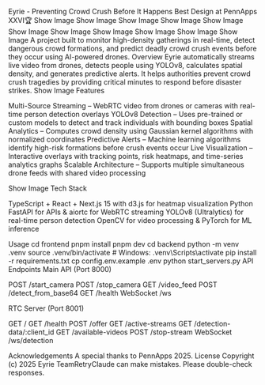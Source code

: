 Eyrie - Preventing Crowd Crush Before It Happens
Best Design at PennApps XXVI🏆
Show Image
Show Image
Show Image
Show Image
Show Image
Show Image
Show Image
Show Image
Show Image
Show Image
Show Image
A project built to monitor high-density gatherings in real-time, detect dangerous crowd formations, and predict deadly crowd crush events before they occur using AI-powered drones.
Overview
Eyrie automatically streams live video from drones, detects people using YOLOv8, calculates spatial density, and generates predictive alerts.
It helps authorities prevent crowd crush tragedies by providing critical minutes to respond before disaster strikes.
Show Image
Features

Multi-Source Streaming – WebRTC video from drones or cameras with real-time person detection overlays
YOLOv8 Detection – Uses pre-trained or custom models to detect and track individuals with bounding boxes
Spatial Analytics – Computes crowd density using Gaussian kernel algorithms with normalized coordinates
Predictive Alerts – Machine learning algorithms identify high-risk formations before crush events occur
Live Visualization – Interactive overlays with tracking points, risk heatmaps, and time-series analytics graphs
Scalable Architecture – Supports multiple simultaneous drone feeds with shared video processing

Show Image
Tech Stack

TypeScript + React + Next.js 15 with d3.js for heatmap visualization
Python FastAPI for APIs & aiortc for WebRTC streaming
YOLOv8 (Ultralytics) for real-time person detection
OpenCV for video processing & PyTorch for ML inference

Usage
cd frontend
pnpm install
pnpm dev
cd backend
python -m venv .venv
source .venv/bin/activate  # Windows: .venv\Scripts\activate
pip install -r requirements.txt
cp config.env.example .env
python start_servers.py
API Endpoints
Main API (Port 8000)

POST /start_camera
POST /stop_camera
GET /video_feed
POST /detect_from_base64
GET /health
WebSocket /ws

RTC Server (Port 8001)

GET /
GET /health
POST /offer
GET /active-streams
GET /detection-data/:client_id
GET /available-videos
POST /stop-stream
WebSocket /ws/detection

Acknowledgements
A special thanks to PennApps 2025.
License
Copyright (c) 2025 Eyrie TeamRetryClaude can make mistakes. Please double-check responses.
